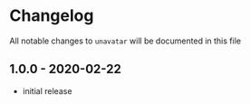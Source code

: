 # Changelog

All notable changes to `unavatar` will be documented in this file

## 1.0.0 - 2020-02-22

- initial release
